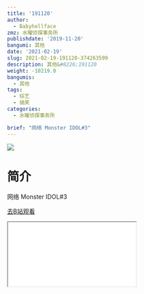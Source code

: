 ```yaml
---
title: '191120'
author:
  - Babyhellface
zmz: 水曜侦探事务所
publishdate: '2019-11-20'
bangumi: 其他
date: '2021-02-19'
slug: 2021-02-19-191120-374263599
description: 其他&#8226;191120
weight: -10219.0
bangumis:
  - 其他
tags:
  - 综艺
  - 搞笑
categories:
  - 水曜侦探事务所

brief: "网络 Monster IDOL#3"
---
```

![](https://raw.githubusercontent.com/tcgriffith/owaraisite/master/static/tmpimg/0b92b6a33ca083ea7b76e578658d8c5ff6780453.jpg.480.jpg)
# 简介  
网络
Monster IDOL#3  

[去B站观看](https://www.bilibili.com/video/av374263599/)
<div class ="resp-container"><iframe class="testiframe" src="//player.bilibili.com/player.html?aid=374263599"", scrolling="no", allowfullscreen="true" > </iframe></div> 
